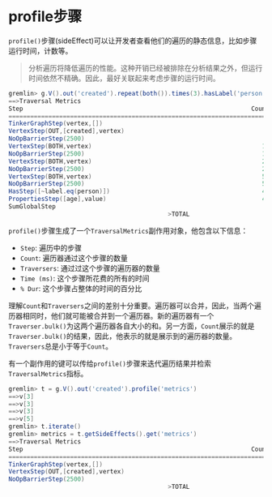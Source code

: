 # profile步骤

`profile()`步骤(sideEffect)可以让开发者查看他们的遍历的静态信息，比如步骤运行时间，计数等。

> 分析遍历将降低遍历的性能。这种开销已经被排除在分析结果之外，但运行时间依然不精确。因此，最好关联起来考虑步骤的运行时间。

```groovy
gremlin> g.V().out('created').repeat(both()).times(3).hasLabel('person').values('age').sum().profile()
==>Traversal Metrics
Step                                                               Count  Traversers       Time (ms)    % Dur
=============================================================================================================
TinkerGraphStep(vertex,[])                                             6           6           0.120    13.21
VertexStep(OUT,[created],vertex)                                       4           4           0.125    13.77
NoOpBarrierStep(2500)                                                  4           2           0.079     8.69
VertexStep(BOTH,vertex)                                               10           4           0.048     5.38
NoOpBarrierStep(2500)                                                 10           3           0.022     2.49
VertexStep(BOTH,vertex)                                               24           7           0.029     3.24
NoOpBarrierStep(2500)                                                 24           5           0.028     3.10
VertexStep(BOTH,vertex)                                               58          11           0.043     4.83
NoOpBarrierStep(2500)                                                 58           6           0.047     5.17
HasStep([~label.eq(person)])                                          48           4           0.084     9.30
PropertiesStep([age],value)                                           48           4           0.091    10.10
SumGlobalStep                                                          1           1           0.188    20.72
                                            >TOTAL                     -           -           0.909        -
```

`profile()`步骤生成了一个`TraversalMetrics`副作用对象，他包含以下信息：

- `Step`: 遍历中的步骤
- `Count`: 遍历器通过这个步骤的数量
- `Traversers`: 通过过这个步骤的遍历器的数量
- `Time (ms)`: 这个步骤所花费的所有的时间
- `% Dur`: 这个步骤占整体的时间的百分比

理解`Count`和`Traversers`之间的差别十分重要。遍历器可以合并，因此，当两个遍历器相同时，他们就可能被合并到一个遍历器。新的遍历器有一个`Traverser.bulk()`为这两个遍历器各自大小的和。另一方面，`Count`展示的就是`Traverser.bulk()`的结果，因此，他表示的就是展示到的遍历器的数量。`Traversers`总是小于等于`Count`。

有一个副作用的键可以传给`profile()`步骤来迭代遍历结果并检索`TraversalMetrics`指标。

```groovy
gremlin> t = g.V().out('created').profile('metrics')
==>v[3]
==>v[3]
==>v[3]
==>v[5]
gremlin> t.iterate()
gremlin> metrics = t.getSideEffects().get('metrics')
==>Traversal Metrics
Step                                                               Count  Traversers       Time (ms)    % Dur
=============================================================================================================
TinkerGraphStep(vertex,[])                                             6           6           0.095  -293.37
VertexStep(OUT,[created],vertex)                                       4           4          -0.145   449.19
NoOpBarrierStep(2500)                                                  4           2           0.018   -55.81
                                            >TOTAL                     -           -          -0.032        -
```

